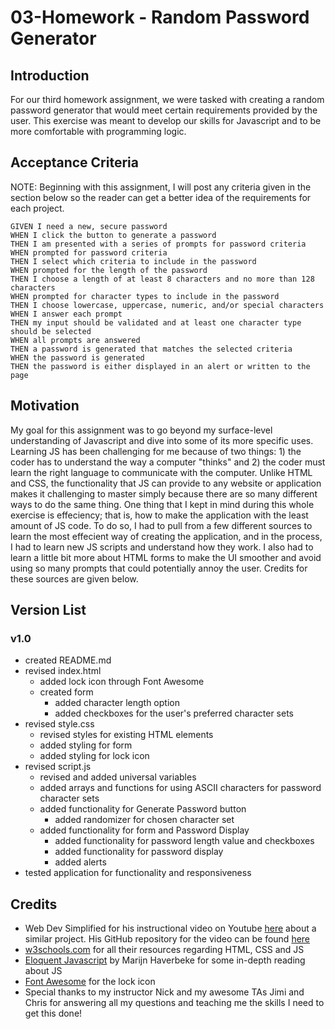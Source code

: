 # 03-Homework - Random Password Generator

## Introduction
For our third homework assignment, we were tasked with creating a random password generator that would meet certain requirements provided by the user. This exercise was meant to develop our skills for Javascript and to be more comfortable with programming logic.

## Acceptance Criteria
NOTE: Beginning with this assignment, I will post any criteria given in the section below so the reader can get a better idea of the requirements for each project.
```
GIVEN I need a new, secure password
WHEN I click the button to generate a password
THEN I am presented with a series of prompts for password criteria
WHEN prompted for password criteria
THEN I select which criteria to include in the password
WHEN prompted for the length of the password
THEN I choose a length of at least 8 characters and no more than 128 characters
WHEN prompted for character types to include in the password
THEN I choose lowercase, uppercase, numeric, and/or special characters
WHEN I answer each prompt
THEN my input should be validated and at least one character type should be selected
WHEN all prompts are answered
THEN a password is generated that matches the selected criteria
WHEN the password is generated
THEN the password is either displayed in an alert or written to the page
```

## Motivation

My goal for this assignment was to go beyond my surface-level understanding of Javascript and dive into some of its more specific uses. Learning JS has been challenging for me because of two things: 1) the coder has to understand the way a computer "thinks" and 2) the coder must learn the right language to communicate with the computer. Unlike HTML and CSS, the functionality that JS can provide to any website or application makes it challenging to master simply because there are so many different ways to do the same thing. One thing that I kept in mind during this whole exercise is effeciency; that is, how to make the application with the least amount of JS code. To do so, I had to pull from a few different sources to learn the most effecient way of creating the application, and in the process, I had to learn new JS scripts and understand how they work. I also had to learn a little bit more about HTML forms to make the UI smoother and avoid using so many prompts that could potentially annoy the user. Credits for these sources are given below.

## Version List
### v1.0
* created README.md
* revised index.html
    * added lock icon through Font Awesome
    * created form
        * added character length option
        * added checkboxes for the user's preferred character sets
* revised style.css
    * revised styles for existing HTML elements
    * added styling for form
    * added styling for lock icon
* revised script.js
    * revised and added universal variables
    * added arrays and functions for using ASCII characters for password character sets
    * added functionality for Generate Password button
        * added randomizer for chosen character set
    * added functionality for form and Password Display
        * added functionality for password length value and checkboxes
        * added functionality for password display
        * added alerts
* tested application for functionality and responsiveness

## Credits
* Web Dev Simplified for his instructional video on Youtube [here](https://youtu.be/iKo9pDKKHnc) about a similar project. His GitHub repository for the video can be found [here](https://github.com/WebDevSimplified/JavaScript-Password-Generator)
* [w3schools.com](https://www.w3schools.com/) for all their resources regarding HTML, CSS and JS
* [Eloquent Javascript](https://eloquentjavascript.net/) by Marijn Haverbeke for some in-depth reading about JS
* [Font Awesome](https://fontawesome.com/) for the lock icon
* Special thanks to my instructor Nick and my awesome TAs Jimi and Chris for answering all my questions and teaching me the skills I need to get this done!